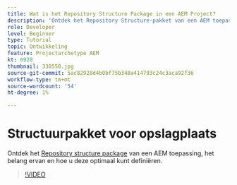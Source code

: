 ```yaml
---
title: Wat is het Repository Structure Package in een AEM Project?
description: 'Ontdek het Repository Structure-pakket van een AEM toepassing, het belang ervan en de manier waarop u het op de juiste manier kunt definiëren. '
role: Developer
level: Beginner
type: Tutorial
topic: Ontwikkeling
feature: Projectarchetype AEM
kt: 6928
thumbnail: 330550.jpg
source-git-commit: 5ac82928d4b0bf75b348a414793c24c3aca92f36
workflow-type: tm+mt
source-wordcount: '54'
ht-degree: 1%

---
```



# Structuurpakket voor opslagplaats

Ontdek het [Repository structure package](https://experienceleague.adobe.com/docs/experience-manager-cloud-service/implementing/developing/repository-structure-package.html) van een AEM toepassing, het belang ervan en hoe u deze optimaal kunt definiëren.

>[!VIDEO](https://video.tv.adobe.com/v/330550/?quality=12&learn=on)